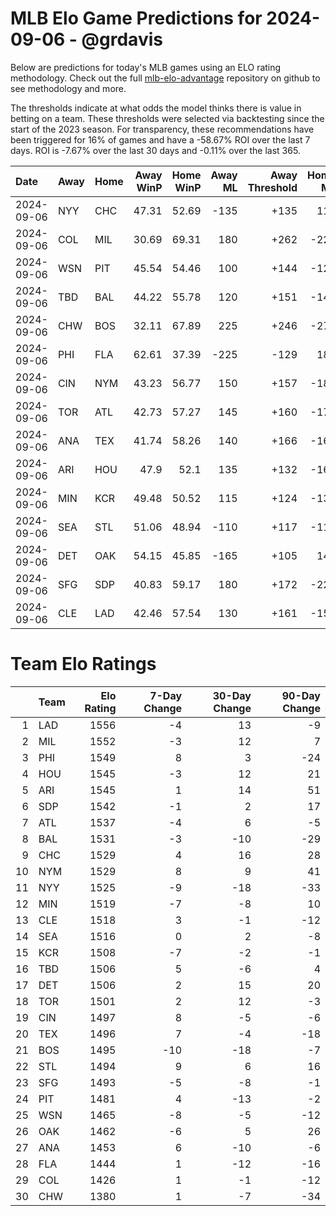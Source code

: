 # MLB Elo Game Predictions for 2024-09-06 - @grdavis
Below are predictions for today's MLB games using an ELO rating methodology. Check out the full [mlb-elo-advantage](https://github.com/grdavis/mlb-elo-advantage) repository on github to see methodology and more.

The thresholds indicate at what odds the model thinks there is value in betting on a team. These thresholds were selected via backtesting since the start of the 2023 season. For transparency, these recommendations have been triggered for 16% of games and have a -58.67% ROI over the last 7 days. ROI is -7.67% over the last 30 days and -0.11% over the last 365.

| Date       | Away   | Home   |   Away WinP |   Home WinP |   Away ML |   Away Threshold |   Home ML |   Home Threshold |
|:-----------|:-------|:-------|------------:|------------:|----------:|-----------------:|----------:|-----------------:|
| 2024-09-06 | NYY    | CHC    |       47.31 |       52.69 |      -135 |             +135 |       115 |             +111 |
| 2024-09-06 | COL    | MIL    |       30.69 |       69.31 |       180 |             +262 |      -225 |             -166 |
| 2024-09-06 | WSN    | PIT    |       45.54 |       54.46 |       100 |             +144 |      -120 |             +104 |
| 2024-09-06 | TBD    | BAL    |       44.22 |       55.78 |       120 |             +151 |      -140 |             -101 |
| 2024-09-06 | CHW    | BOS    |       32.11 |       67.89 |       225 |             +246 |      -275 |             -157 |
| 2024-09-06 | PHI    | FLA    |       62.61 |       37.39 |      -225 |             -129 |       180 |             +197 |
| 2024-09-06 | CIN    | NYM    |       43.23 |       56.77 |       150 |             +157 |      -185 |             -105 |
| 2024-09-06 | TOR    | ATL    |       42.73 |       57.27 |       145 |             +160 |      -175 |             -107 |
| 2024-09-06 | ANA    | TEX    |       41.74 |       58.26 |       140 |             +166 |      -165 |             -110 |
| 2024-09-06 | ARI    | HOU    |       47.9  |       52.1  |       135 |             +132 |      -160 |             +113 |
| 2024-09-06 | MIN    | KCR    |       49.48 |       50.52 |       115 |             +124 |      -135 |             +120 |
| 2024-09-06 | SEA    | STL    |       51.06 |       48.94 |      -110 |             +117 |      -110 |             +127 |
| 2024-09-06 | DET    | OAK    |       54.15 |       45.85 |      -165 |             +105 |       140 |             +142 |
| 2024-09-06 | SFG    | SDP    |       40.83 |       59.17 |       180 |             +172 |      -225 |             -114 |
| 2024-09-06 | CLE    | LAD    |       42.46 |       57.54 |       130 |             +161 |      -155 |             -108 |

# Team Elo Ratings
|    | Team   |   Elo Rating |   7-Day Change |   30-Day Change |   90-Day Change |
|---:|:-------|-------------:|---------------:|----------------:|----------------:|
|  1 | LAD    |         1556 |             -4 |              13 |              -9 |
|  2 | MIL    |         1552 |             -3 |              12 |               7 |
|  3 | PHI    |         1549 |              8 |               3 |             -24 |
|  4 | HOU    |         1545 |             -3 |              12 |              21 |
|  5 | ARI    |         1545 |              1 |              14 |              51 |
|  6 | SDP    |         1542 |             -1 |               2 |              17 |
|  7 | ATL    |         1537 |             -4 |               6 |              -5 |
|  8 | BAL    |         1531 |             -3 |             -10 |             -29 |
|  9 | CHC    |         1529 |              4 |              16 |              28 |
| 10 | NYM    |         1529 |              8 |               9 |              41 |
| 11 | NYY    |         1525 |             -9 |             -18 |             -33 |
| 12 | MIN    |         1519 |             -7 |              -8 |              10 |
| 13 | CLE    |         1518 |              3 |              -1 |             -12 |
| 14 | SEA    |         1516 |              0 |               2 |              -8 |
| 15 | KCR    |         1508 |             -7 |              -2 |              -1 |
| 16 | TBD    |         1506 |              5 |              -6 |               4 |
| 17 | DET    |         1506 |              2 |              15 |              20 |
| 18 | TOR    |         1501 |              2 |              12 |              -3 |
| 19 | CIN    |         1497 |              8 |              -5 |              -6 |
| 20 | TEX    |         1496 |              7 |              -4 |             -18 |
| 21 | BOS    |         1495 |            -10 |             -18 |              -7 |
| 22 | STL    |         1494 |              9 |               6 |              16 |
| 23 | SFG    |         1493 |             -5 |              -8 |              -1 |
| 24 | PIT    |         1481 |              4 |             -13 |              -2 |
| 25 | WSN    |         1465 |             -8 |              -5 |             -12 |
| 26 | OAK    |         1462 |             -6 |               5 |              26 |
| 27 | ANA    |         1453 |              6 |             -10 |              -6 |
| 28 | FLA    |         1444 |              1 |             -12 |             -16 |
| 29 | COL    |         1426 |              1 |              -1 |             -12 |
| 30 | CHW    |         1380 |              1 |              -7 |             -34 |